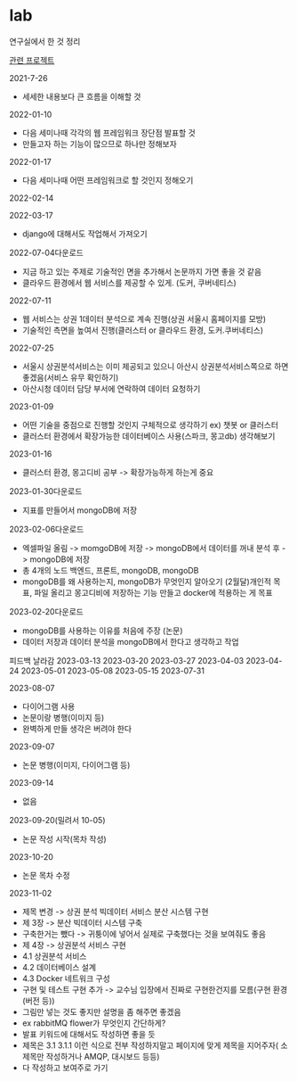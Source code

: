 # lab
연구실에서 한 것 정리

[관련 프로젝트](https://github.com/mseo39/Commercial-Area-Analysis)

2021-7-26
* 세세한 내용보다 큰 흐름을 이해할 것

2022-01-10
* 다음 세미나때 각각의 웹 프레임워크 장단점 발표할 것
* 만들고자 하는 기능이 많으므로 하나만 정해보자

2022-01-17
* 다음 세미나때 어떤 프레임워크로 할 것인지 정해오기

2022-02-14

2022-03-17
* django에 대해서도 작업해서 가져오기

2022-07-04다운로드
* 지금 하고 있는 주제로 기술적인 면을 추가해서 논문까지 가면 좋을 것 같음
* 클라우드 환경에서 웹 서비스를 제공할 수 있게. (도커, 쿠버네티스)

2022-07-11
* 웹 서비스는 상권 1데이터 분석으로 계속 진행(상권 서울시 홈페이지를 모방)
* 기술적인 측면을 높여서 진행(클러스터 or 클라우드 환경, 도커.쿠버네티스)

2022-07-25
* 서울시 상권분석서비스는 이미 제공되고 있으니 아산시 상권분석서비스쪽으로 하면 좋겠음(서비스 유무 확인하기)
* 아산시청 데이터 담당 부서에 연락하여 데이터 요청하기

2023-01-09
* 어떤 기술을 중점으로 진행할 것인지 구체적으로 생각하기 ex) 챗봇 or 클러스터
* 클러스터 환경에서 확장가능한 데이터베이스 사용(스파크, 몽고db) 생각해보기

2023-01-16
* 클러스터 환경, 몽고디비 공부 -> 확장가능하게 하는게 중요

2023-01-30다운로드
* 지표를 만들어서 mongoDB에 저장

2023-02-06다운로드
* 엑셀파일 올림 -> momgoDB에 저장 -> mongoDB에서 데이터를 꺼내 분석 후 -> mongoDB에 저장
* 총 4개의 노드 백엔드, 프론트, mongoDB, mongoDB
* mongoDB를 왜 사용하는지, mongoDB가 무엇인지 알아오기
(2월달)개인적 목표, 파일 올리고 몽고디비에 저장하는 기능 만들고 docker에 적용하는 게 목표

2023-02-20다운로드
* mongoDB를 사용하는 이유를 처음에 주장 (논문)
* 데이터 저장과 데이터 분석을 mongoDB에서 한다고 생각하고 작업

피드백 날라감
2023-03-13
2023-03-20
2023-03-27
2023-04-03
2023-04-24
2023-05-01
2023-05-08
2023-05-15
2023-07-31


2023-08-07
* 다이어그램 사용
* 논문이랑 병행(이미지 등)
* 완벽하게 만들 생각은 버려야 한다

2023-09-07
* 논문 병행(이미지, 다이어그램 등)

2023-09-14
* 없음

2023-09-20(밀려서 10-05)
* 논문 작성 시작(목차 작성)

2023-10-20
* 논문 목차 수정

2023-11-02
* 제목 변경 -> 상권 분석 빅데이터 서비스 분산 시스템 구현
* 제 3장 -> 분산 빅데이터 시스템 구축
 * 구축한거는 뺐다 -> 귀퉁이에 넣어서 실제로 구축했다는 것을 보여줘도 좋음
* 제 4장 -> 상권분석 서비스 구현
 * 4.1 상권분석 서비스
 * 4.2 데이터베이스 설계
 * 4.3 Docker 네트워크 구성
* 구현 및 테스트 구현 추가 -> 교수님 입장에서 진짜로 구현한건지를 모름(구현 환경(버전 등))
* 그림만 넣는 것도 좋지만 설명을 좀 해주면 좋겠음
 * ex rabbitMQ flower가 무엇인지 간단하게?
 * 발표 키워드에 대해서도 작성하면 좋을 듯
* 제목은 3.1 3.1.1 이런 식으로 전부 작성하지말고 페이지에 맞게 제목을 지어주자( 소제목만 작성하거나 AMQP, 대시보드 등등)
* 다 작성하고 보여주로 가기
